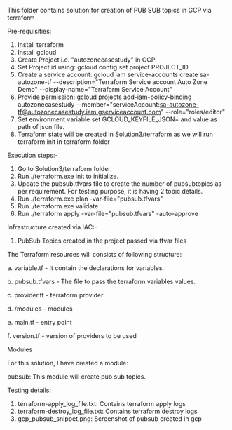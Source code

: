 This folder contains solution for creation of PUB SUB topics in GCP via terraform

Pre-requisities:
1. Install terraform
2. Install gcloud
3. Create Project i.e. "autozonecasestudy" in GCP.
4. Set Project id using: gcloud config set project PROJECT_ID
5. Create a service account: gcloud iam service-accounts create sa-autozone-tf --description="Terraform Service account Auto Zone Demo" --display-name="Terraform Service Account"
6. Provide permission: gcloud projects add-iam-policy-binding autozonecasestudy --member="serviceAccount:sa-autozone-tf@autozonecasestudy.iam.gserviceaccount.com" --role="roles/editor"
7. Set environment variable set GCLOUD_KEYFILE_JSON=<path of json file> and value as path of json file.
8. Terraform state will be created in Solution3/terraform as we will run terraform init in terraform folder

Execution steps:-

1. Go to Solution3/terraform folder.
2. Run ./terraform.exe init to initialize.
3. Update the pubsub.tfvars file to create the number of pubsubtopics as per requirement. For testing purpose, it is having 2 topic details.
4. Run ./terraform.exe plan -var-file="pubsub.tfvars"
5. Run ./terraform.exe validate
6. Run ./terraform apply -var-file="pubsub.tfvars" -auto-approve

Infrastructure created via IAC:-

1. PubSub Topics created in the project passed via tfvar files

The Terraform resources will consists of following structure:

a. variable.tf - It contain the declarations for variables.

b. pubsub.tfvars - The file to pass the terraform variables values.

c. provider.tf - terraform provider 

d. /modules - modules 

e. main.tf - entry point  

f. version.tf - version of providers to be used

Modules

For this solution, I have created a module:

pubsub: This module will create pub sub topics.


Testing details:

1. terraform-apply_log_file.txt: Contains terraform apply logs
2. terraform-destroy_log_file.txt: Contains terraform destroy logs
3. gcp_pubsub_snippet.png: Screenshot of pubsub created in gcp


